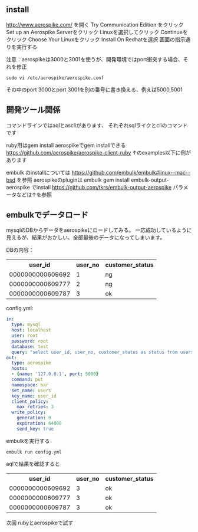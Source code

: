 ## install
http://www.aerospike.com/ を開く
Try Communication Edition をクリック
Set up an Aerospike Serverをクリック
Linuxを選択してクリック
Continueをクリック
Choose Your Linuxをクリック
Install On Redhatを選択
画面の指示通りを実行する

注意：aerospikeは3000と3001を使うが、開発環境ではport衝突する場合、それを修正
```
sudo vi /etc/aerospike/aerospike.conf
```
その中のport 3000とport 3001を別の番号に書き換える、例えば5000,5001

## 開発ツール関係
コマンドラインではaqlとascliがあります、
それぞれsqlライクとcliのコマンドです

ruby用はgem install aerospikeでgem installできる
https://github.com/aerospike/aerospike-client-ruby
↑のexamples以下に例があります

embulk のinstallについては https://github.com/embulk/embulk#linux--mac--bsd を参照
aerospikeのpluginは embulk gem install embulk-output-aerospike でinstall
https://github.com/tkrs/embulk-output-aerospike
パラメータなどは↑を参照

## embulkでデータロード
mysqlのDBからデータをaerospikeにロードしてみる。
一応成功しているように見えるが、結果がおかしい、全部最後のデータになってしまいます。

DBの内容：
<table>
<tr><th>user_id</th><th>user_no</th><th>customer_status</th></tr>
<tr><td>0000000000609692</td><td>1</td><td>ng</td>
<tr><td>0000000000609777</td><td>2</td><td>ng</td>
<tr><td>0000000000609787</td><td>3</td><td>ok</td>
</table>

config.yml:
```yaml
in:
  type: mysql
  host: localhost
  user: root
  password: root
  database: test
  query: "select user_id, user_no, customer_status as status from users limit 3"
out:
  type: aerospike
  hosts:
  - {name: '127.0.0.1', port: 5000}
  command: put
  namespace: bar
  set_name: users
  key_name: user_id
  client_policy:
    max_retries: 3
  write_policy:
    generation: 0
    expiration: 64000
    send_key: true
```

embulkを実行する
```
embulk run config.yml
```

aqlで結果を確認すると
<table>
<tr><th>user_id</th><th>user_no</th><th>customer_status</th></tr>
<tr><td>0000000000609692</td><td>3</td><td>ok</td>
<tr><td>0000000000609777</td><td>3</td><td>ok</td>
<tr><td>0000000000609787</td><td>3</td><td>ok</td>
</table>


次回 rubyとaerospikeで試す
